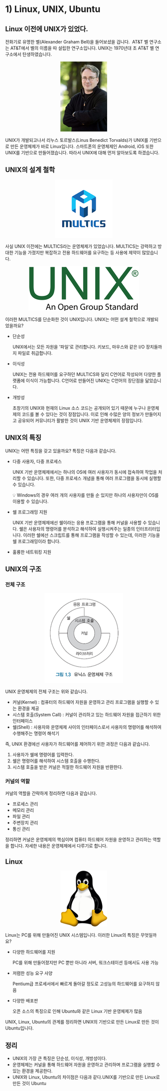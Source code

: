# 1) Linux, UNIX, Ubuntu

## Linux 이전에 UNIX가 있었다.

전화기로 유명한 벨(Alexander Graham Bell)을 들어보셨을 겁니다.  AT&T 벨 연구소는 AT&T에서 벨의 이름을 따 설립한 연구소입니다. UNIX는 1970년대 초 AT&T 벨 연구소에서 탄생하였습니다.

<p align="center"><img src="../../images/시스템프로그래밍및보안/1) Linux, UNIX, Ubuntu-Untitled.png"></p>

UNIX가 개발되고나서 리누스 토르발스(Linus Benedict Torvalds)가 UNIX를 기반으로 만든 운영체제가 바로 Linux입니다. 스마트폰의 운영체제인 Android, iOS 또한 UNIX를 기반으로 만들어졌습니다. 따라서 UNIX에 대해 먼저 알아보도록 하겠습니다.

## UNIX의 설계 철학

<p align="center"><img src="../../images/시스템프로그래밍및보안/1) Linux, UNIX, Ubuntu-Untitled 1.png"></p>

사실 UNIX 이전에는 MULTICS라는 운영체제가 있었습니다. MULTICS는 강력하고 방대한 기능을 가졌지만 복잡하고 전용 하드웨어를 요구하는 등 사용에 제약이 많았습니다.

<p align="center"><img src="../../images/시스템프로그래밍및보안/1) Linux, UNIX, Ubuntu-Untitled 2.png"></p>

이러한 MULTICS를 단순화한 것이 UNIX입니다. UNIX는 어떤 설계 철학으로 개발되었을까요?

- 단순성
    
    UNIX에서는 모든 자원을 '파일'로 관리합니다. 키보드, 마우스와 같은 I/O 장치들까지 파일로 취급합니다.
    
- 이식성
    
    UNIX는 전용 하드웨어를 요구하던 MULTICS와 달리  C언어로 작성되어 다양한 플랫폼에 이식이 가능합니다. C언어로 만들어진 UNIX는 C언어의 장단점을 닮았습니다.
    
- 개방성
    
    초창기의 UNIX와 현재의 Linux 소스 코드는 공개되어 있기 때문에 누구나 운영체제의 코드를 볼 수 있다는 것이 장점입니다. 이로 인해 수많은 양의 정보가 만들어지고 공유되어 커뮤니티가 활발한 것이 UNIX 기반 운영체제의 장점입니다.
    

## UNIX의 특징

UNIX는 어떤 특징을 갖고 있을까요? 특징은 다음과 같습니다.

- 다중 사용자, 다중 프로세스
    
    UNIX 기반 운영체제에서는 하나의 OS에 여러 사용자가 동시에 접속하여 작업을 처리할 수 있습니다. 또한, 다중 프로세스 개념을 통해 여러 프로그램을 동시에 실행할 수 있습니다.
    
    <aside>
    💡 Windows의 경우 여러 개의 사용자를 만들 순 있지만 하나의 사용자만이 OS를 이용할 수 있습니다.
    
    </aside>
    
- 쉘 프로그래밍 지원
    
    UNIX 기반 운영체제에선 쉘이라는 응용 프로그램을 통해 커널을 사용할 수 있습니다. 쉘은 사용자의 명령어를 분석하고 해석하여 실행시켜주는 일종의 인터프리터입니다. 이러한 쉘에선 스크립트를 통해 프로그램을 작성할 수 있는데, 이러한 기능을 쉘 프로그래밍이라 합니다.
    
- 훌륭한 네트워킹 지원

## UNIX의 구조

### 전체 구조

<p align="center"><img src="../../images/시스템프로그래밍및보안/1) Linux, UNIX, Ubuntu-Untitled 3.png"></p>

UNIX 운영체제의 전체 구조는 위와 같습니다.

- 커널(Kernel) : 컴퓨터의 하드웨어 자원을 운영하고 관리 프로그램을 실행할 수 있는 환경을 제공
- 시스템 호출(System Call) : 커널이 관리하고 있는 하드웨어 자원을 접근하기 위한 인터페이스
- 쉘(Shell) : 사용자와 운영체제 사이의 인터페이스로서 사용자의 명령어를 해석하여 수행해주는 명령어 해석기

즉, UNIX 환경에선 사용자가 하드웨어를 제어하기 위한 과정은 다음과 같습니다.

1. 사용자가 쉘에 명령어를 입력한다.
2. 쉘은 명령어를 해석하여 시스템 호출을 수행한다.
3. 시스템 호출을 받은 커널은 적절한 하드웨어 자원을 반환한다.

### 커널의 역할

커널의 역할을 간략하게 정리하면 다음과 같습니다.

- 프로세스 관리
- 메모리 관리
- 파일 관리
- 주변장치 관리
- 통신 관리

정리하면 커널은 운영체제의 핵심이며 컴퓨터 하드웨어 자원을 운영하고 관리하는 역할을 합니다. 자세한 내용은 운영체제에서 다루기로 합니다. 

## Linux

<p align="center"><img src="../../images/시스템프로그래밍및보안/1) Linux, UNIX, Ubuntu-Untitled 4.png"></p>

Linux는 PC를 위해 만들어진 UNIX 시스템입니다. 이러한 Linux의 특징은 무엇일까요?

- 다양한 하드웨어를 지원
    
    PC를 위해 만들어졌지만 PC 뿐만 아니라 서버, 워크스테이션 등에서도 사용 가능
    
- 저렴한 성능 요구 사양
    
    Pentium급 프로세서에서 빠르게 돌아갈 정도로 고성능의 하드웨어를 요구하지 않음
    
- 다양한 배포판
    
    오픈 소스의 특징으로 인해 Ubuntu와 같은 Linux 기반 운영체제가 많음
    

UNIX, Linux, Ubuntu의 관계를 정리하면 UNIX의 기반으로 만든 Linux로 만든 것이 Ubuntu입니다.

## 정리

- UNIX의 가장 큰 특징은 단순성, 이식성, 개방성이다.
- 운영체제는 커널을 통해 하드웨어 자원을 운영하고 관리하며 프로그램을 실행할 수 있는 환경을 제공한다.
- UNIX와 Linux, Ubuntu의 차이점은 다음과 같다.UNIX를 기반으로 만든 Linux로 만든 것이 Ubuntu